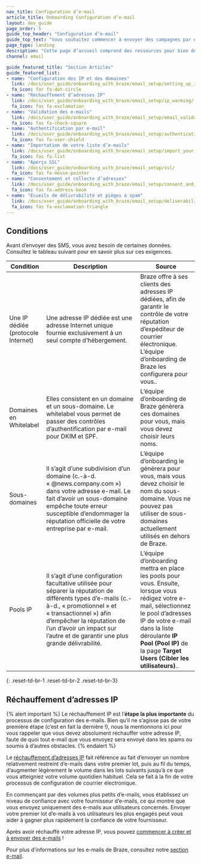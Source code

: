 ```yaml
---
nav_title: Configuration d’e-mail
article_title: Onboarding Configuration d’e-mail
layout: dev_guide
page_order: 5
guide_top_header: "Configuration d’e-mail"
guide_top_text: "Vous souhaitez commencer à envoyer des campagnes par e-mail ? Braze peut vous aider ! Suivez nos guides ou consultez notre Cours d’apprentissage Braze sur l’<a href='https://learning.braze.com/email-onboarding-for-pro-and-enterprise-achieving-high-deliverability' target='_blank'>Onboarding des e-mails</a>."
page_type: landing
description: "Cette page d’accueil comprend des ressources pour bien démarrer avec les campagnes par e-mail, notamment pour configurer votre IPS et vos domaines, le réchauffement d’adresse IP, la validation des e-mails, etc."
channel: email

guide_featured_title: "Section Articles"
guide_featured_list:
- name: "Configuration des IP et des domaines"
  link: /docs/user_guide/onboarding_with_braze/email_setup/setting_up_ips_and_domains/
  fa_icon: far fa-dot-circle
- name: "Réchauffement d’adresses IP"
  link: /docs/user_guide/onboarding_with_braze/email_setup/ip_warming/
  fa_icon: fas fa-exclamation
- name: "Validation des e-mails"
  link: /docs/user_guide/onboarding_with_braze/email_setup/email_validation/
  fa_icon: fas fa-check-square
- name: "Authentification par e-mail"
  link: /docs/user_guide/onboarding_with_braze/email_setup/authentication/
  fa_icon: fas fa-user-shield
- name: "Importation de votre liste d’e-mails"
  link: /docs/user_guide/onboarding_with_braze/email_setup/import_your_email_list/
  fa_icon: fas fa-list
- name: "Aperçu SSL"
  link: /docs/user_guide/onboarding_with_braze/email_setup/ssl/
  fa_icon: fas fa-mouse-pointer
- name: "Consentement et collecte d’adresses"
  link: /docs/user_guide/onboarding_with_braze/email_setup/consent_and_address_collection/
  fa_icon: fas fa-address-book
- name: "Écueils de délivrabilité et pièges à spam"
  link: /docs/user_guide/onboarding_with_braze/email_setup/deliverability_pitfalls_and_spam_traps/
  fa_icon: fas fa-exclamation-triangle
---
```


## Conditions

Avant d’envoyer des SMS, vous avez besoin de certaines données. Consultez le tableau suivant pour en savoir plus sur ces exigences.

| Condition | Description | Source |
|---|---|---|
| Une IP dédiée (protocole Internet)| Une adresse IP dédiée est une adresse Internet unique fournie exclusivement à un seul compte d’hébergement. | Braze offre à ses clients des adresses IP dédiées, afin de garantir le contrôle de votre réputation d’expéditeur de courrier électronique. L’équipe d’onboarding de Braze les configurera pour vous..|
| Domaines en Whitelabel | Elles consistent en un domaine et un sous-domaine. Le whitelabel vous permet de passer des contrôles d’authentification par e-mail pour DKIM et SPF. | L’équipe d’onboarding de Braze génèrera ces domaines pour vous, mais vous devez choisir leurs noms. |
| Sous-domaines | Il s’agit d’une subdivision d’un domaine (c.-à-d. « @news.company.com ») dans votre adresse e-mail. Le fait d’avoir un sous-domaine empêche toute erreur susceptible d’endommager la réputation officielle de votre entreprise par e-mail. | L’équipe d’onboarding le générera pour vous, mais vous devez choisir le nom du sous-domaine. Vous ne pouvez pas utiliser de sous-domaines actuellement utilisés en dehors de Braze. |
| Pools IP | Il s’agit d’une configuration facultative utilisée pour séparer la réputation de différents types d’e-mails (c.-à-d., « promotionnel » et « transactionnel ») afin d’empêcher la réputation de l’un d’avoir un impact sur l’autre et de garantir une plus grande délivrabilité. | L’équipe d’onboarding mettra en place les pools pour vous. Ensuite, lorsque vous rédigez votre e-mail, sélectionnez le pool d’adresses IP de votre e-mail dans la liste déroulante **IP Pool (Pool IP)** de la page **Target Users (Cibler les utilisateurs)**..|
{: .reset-td-br-1 .reset-td-br-2 .reset-td-br-3}

## Réchauffement d’adresses IP

{% alert important %}
Le réchauffement IP est l’**étape la plus importante** du processus de configuration des e-mails. Bien qu’il ne s’agisse pas de votre première étape (c’est en fait la dernière !), nous la mentionnons ici pour vous rappeler que vous devez absolument réchauffer votre adresse IP, faute de quoi tout e-mail que vous envoyez sera envoyé dans les spams ou soumis à d’autres obstacles.
{% endalert %}

Le [réchauffement d’adresses IP]({{site.baseurl}}/user_guide/onboarding_with_braze/email_setup/ip_warming/) fait référence au fait d’envoyer un nombre relativement restreint d’e-mails dans votre premier lot, puis au fil du temps, d’augmenter légèrement le volume dans les lots suivants jusqu’à ce que vous atteigniez votre volume quotidien habituel. Cela se fait à la fin de votre processus de configuration de courrier électronique.

En commençant par des volumes plus petits d’e-mails, vous établissez un niveau de confiance avec votre fournisseur d’e-mails, ce qui montre que vous envoyez uniquement des e-mails aux utilisateurs concernés. Envoyer votre premier lot d’e-mails à vos utilisateurs les plus engagés peut vous aider à gagner plus rapidement la confiance de votre fournisseur.

Après avoir réchauffé votre adresse IP, vous pouvez [commencer à créer et à envoyer des e-mails]({{site.baseurl}}/user_guide/message_building_by_channel/email/creating_an_email_campaign/) !

Pour plus d’informations sur les e-mails de Braze, consultez notre [section e-mail]({{site.baseurl}}/user_guide/message_building_by_channel/email/).<br><br>
